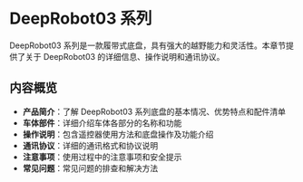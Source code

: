 # DeepRobot03 系列

DeepRobot03 系列是一款履带式底盘，具有强大的越野能力和灵活性。本章节提供了关于 DeepRobot03 的详细信息、操作说明和通讯协议。

## 内容概览

- **产品简介**：了解 DeepRobot03 系列底盘的基本情况、优势特点和配件清单
- **车体部件**：详细介绍车体各部分的名称和功能
- **操作说明**：包含遥控器使用方法和底盘操作及功能介绍
- **通讯协议**：详细的通讯格式和协议说明
- **注意事项**：使用过程中的注意事项和安全提示
- **常见问题**：常见问题的排查和解决方法 

